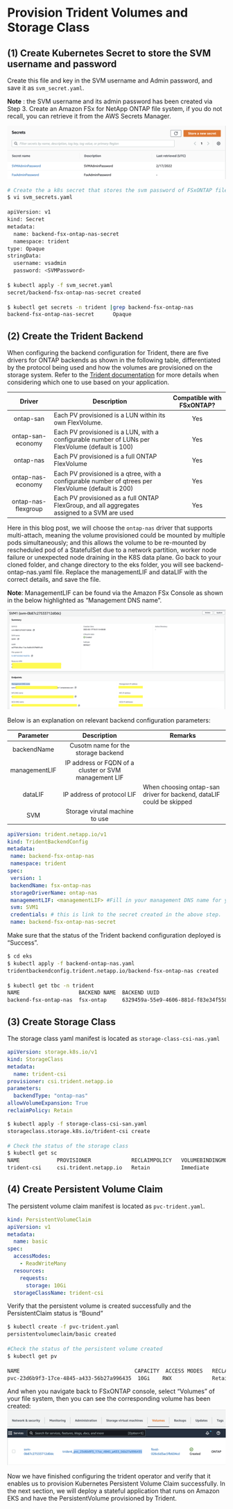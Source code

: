 # Provision Trident Volumes and Storage Class

## (1) Create Kubernetes Secret to store the SVM username and password

Create this file and key in the SVM username and Admin password, and save it as `svm_secret.yaml`.  

**Note**
: the SVM username and its admin password has been created via Step 3. Create an Amazon FSx for NetApp ONTAP file system, if you do not recall, you can retrieve it from the AWS Secrets Manager.

![Secrets_Manager_Screenshot](./images/secrets_manager_01.png)

```bash
# Create the a k8s secret that stores the svm password of FSxONTAP file system
$ vi svm_secrets.yaml

apiVersion: v1
kind: Secret
metadata:
  name: backend-fsx-ontap-nas-secret
  namespace: trident
type: Opaque
stringData:
  username: vsadmin
  password: <SVMPassword> 

$ kubectl apply -f svm_secret.yaml
secret/backend-fsx-ontap-nas-secret created

$ kubectl get secrets -n trident |grep backend-fsx-ontap-nas
backend-fsx-ontap-nas-secret      Opaque                                2      30s
```

## (2) Create the Trident Backend

When configuring the backend configuration for Trident, there are five drivers for ONTAP backends as shown in the following table, differentiated by the protocol being used and how the volumes are provisioned on the storage system. Refer to the [Trident documentation](https://netapp-trident.readthedocs.io/en/latest/dag/kubernetes/integrating_trident.html) for more details when considering which one to use based on your application.

| Driver      | Description | Compatible with FSxONTAP? |
| :-----------: | ----------- | :--------:|
| ontap-san   | Each PV provisioned is a LUN within its own FlexVolume.       | Yes |
| ontap-san-economy   | Each PV provisioned is a LUN, with a configurable number of LUNs per FlexVolume (default is 100)        | Yes |
| ontap-nas	| Each PV provisioned is a full ONTAP FlexVolume|	Yes	|
| ontap-nas-economy | Each PV provisioned is a qtree, with a configurable number of qtrees per FlexVolume (default is 200) |Yes	|
| ontap-nas-flexgroup | Each PV provisioned as a full ONTAP FlexGroup, and all aggregates assigned to a SVM are used | Yes|
			
Here in this blog post, we will choose the `ontap-nas` driver that supports multi-attach, meaning the volume provisioned could be mounted by multiple pods simultaneously; and this allows the volume to be re-mounted by rescheduled pod of a StatefulSet due to a network partition, worker node failure or unexpected node draining in the K8S data plane. Go back to your cloned folder, and change directory to the eks folder, you will see backend-ontap-nas.yaml file. Replace the managementLIF and dataLIF with the correct details, and save the file.

**Note**: ManagementLIF can be found via the Amazon FSx Console as shown in the below highlighted as “Management DNS name”.

![SVM01](./images/SVM_01.png)

Below is an explanation on relevant backend configuration parameters: 

| Parameter      | Description | Remarks |
| :-----------: | :-----------: | -------|
| backendName	|Cusotm name for the storage backend||
| managementLIF	|IP address or FQDN of a cluster or SVM management LIF ||
|dataLIF	    |IP address of protocol LIF	|When choosing ontap-san driver for backend, dataLIF could be skipped|
|SVM	        |Storage virutal machine to use||
	
```yaml	
apiVersion: trident.netapp.io/v1
kind: TridentBackendConfig
metadata:
 name: backend-fsx-ontap-nas
 namespace: trident
spec:
 version: 1
 backendName: fsx-ontap-nas
 storageDriverName: ontap-nas
 managementLIF: <managementLIF> #Fill in your management DNS name for your SVM
 svm: SVM1
 credentials: # this is link to the secret created in the above step.
 name: backend-fsx-ontap-nas-secret
```

Make sure that the status of the Trident backend configuration deployed is “Success”.

```bash
$ cd eks
$ kubectl apply -f backend-ontap-nas.yaml
tridentbackendconfig.trident.netapp.io/backend-fsx-ontap-nas created

$ kubectl get tbc -n trident
NAME                   BACKEND NAME  BACKEND UUID                          PHASE  STATUS
backend-fsx-ontap-nas  fsx-ontap     6329459a-55e9-4606-881d-f83e34f558db  Bound  Success
```

## (3) Create Storage Class

The storage class yaml manifest is located as `storage-class-csi-nas.yaml`

```yaml
apiVersion: storage.k8s.io/v1
kind: StorageClass
metadata:
  name: trident-csi
provisioner: csi.trident.netapp.io
parameters:
  backendType: "ontap-nas"
allowVolumeExpansion: True
reclaimPolicy: Retain
```
```bash
$ kubectl apply -f storage-class-csi-san.yaml
storageclass.storage.k8s.io/trident-csi create

# Check the status of the storage class
$ kubectl get sc
NAME            PROVISIONER             RECLAIMPOLICY   VOLUMEBINDINGMODE      ALLOWVOLUMEEXPANSION   AGE
trident-csi     csi.trident.netapp.io   Retain          Immediate              true                   42s
```

## (4) Create Persistent Volume Claim

The persistent volume claim manifest is located as `pvc-trident.yaml`.

```yaml
kind: PersistentVolumeClaim
apiVersion: v1
metadata:
  name: basic
spec:
  accessModes:
    - ReadWriteMany
  resources:
    requests:
      storage: 10Gi
  storageClassName: trident-csi
```

Verify that the persistent volume is created successfully and the PersistentClaim status is “Bound”

```bash
$ kubectl create -f pvc-trident.yaml
persistentvolumeclaim/basic created

#Check the status of the persistent volume created
$ kubectl get pv

NAME                                     CAPACITY  ACCESS MODES   RECLAIM POLICY  STATUS    CLAIM      STORAGECLASS  REASON  AGE
pvc-23d6b9f3-17ce-4845-a433-56b27a996435  10Gi    RWX             Retain          Bound default/basic  trident-csi           25s
```

And when you navigate back to FSxONTAP console, select “Volumes” of your file system, then you can see the corresponding volume has been created:
![Volume01](./images/volume01.png)
![Volume02](./images/volume02.png)

Now we have finished configuring the trident operator and verify that it enables us to provision Kubernetes Persistent Volume Claim successfully. In the next section, we will deploy a stateful application that runs on Amazon EKS and have the PersistentVolume provisioned by Trident. 

